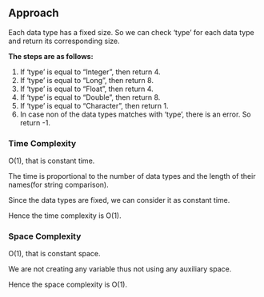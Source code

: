 ## Approach

Each data type has a fixed size. So we can check ‘type’ for each data type and return its corresponding size.

**The steps are as follows:**

1. If ‘type’ is equal to “Integer”, then return 4.
2. If ‘type’ is equal to “Long”, then return 8.
3. If ‘type’ is equal to “Float”, then return 4.
4. If ‘type’ is equal to “Double”, then return 8.
5. If ‘type’ is equal to “Character”, then return 1.
6. In case non of the data types matches with ‘type’, there is an error. So return -1.

### Time Complexity
O(1), that is constant time.

The time is proportional to the number of data types and the length of their names(for string comparison).

Since the data types are fixed, we can consider it as constant time.

Hence the time complexity is O(1).

### Space Complexity
O(1), that is constant space.

We are not creating any variable thus not using any auxiliary space.

Hence the space complexity is O(1).
